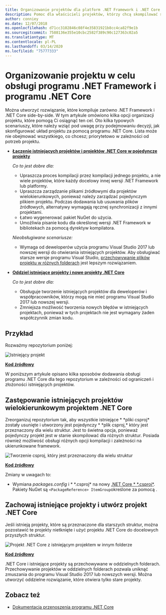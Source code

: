 ```yaml
---
title: Organizowanie projektów dla platform .NET Framework i .NET Core
description: Pomoc dla właścicieli projektów, którzy chcą skompilować swoje rozwiązanie względem .NET Framework i .NET Core side-by-side.
author: conniey
ms.date: 12/07/2018
ms.openlocfilehash: d71cc3102846c08f4e35831921b8cc4ca82f9e1b
ms.sourcegitcommit: 7588136e355e10cbc2582f389c90c127363c02a5
ms.translationtype: MT
ms.contentlocale: pl-PL
ms.lasthandoff: 03/14/2020
ms.locfileid: "75777333"
---
```

# <a name="organize-your-project-to-support-both-net-framework-and-net-core"></a>Organizowanie projektu w celu obsługi programu .NET Framework i programu .NET Core

Można utworzyć rozwiązanie, które kompiluje zarówno .NET Framework i .NET Core side-by-side. W tym artykule omówiono kilka opcji organizacji projektu, które pomogą Ci osiągnąć ten cel. Oto kilka typowych scenariuszy, które należy wziąć pod uwagę przy podejmowaniu decyzji, jak skonfigurować układ projektu za pomocą programu .NET Core. Lista może nie obejmować wszystkiego, co chcesz; priorytetowo w zależności od potrzeb projektu.

- [**Łączenie istniejących projektów i projektów .NET Core w pojedyncze projekty**](#replace-existing-projects-with-a-multi-targeted-net-core-project)

  *Co to jest dobre dla:*
  - Upraszcza proces kompilacji przez kompilacji jednego projektu, a nie wiele projektów, które każdy docelowy innej wersji .NET Framework lub platformy.
  - Upraszcza zarządzanie plikami źródłowymi dla projektów wielokierunkowych, ponieważ należy zarządzać pojedynczym plikiem projektu. Podczas dodawania lub usuwania plików źródłowych, alternatywy wymagają ręcznej synchronizacji z innymi projektami.
  - Łatwo wygenerować pakiet NuGet do użycia.
  - Umożliwia pisanie kodu dla określonej wersji .NET Framework w bibliotekach za pomocą dyrektyw kompilatora.

  *Nieobsługiwane scenariusze:*
  - Wymaga od deweloperów użycia programu Visual Studio 2017 lub nowszej wersji do otwierania istniejących projektów. Aby obsługiwać starsze wersje programu Visual Studio, [przechowywanie plików projektu w różnych folderach](#support-vs) jest lepszym rozwiązaniem.

- <a name="support-vs"></a>[**Oddziel istniejące projekty i nowe projekty .NET Core**](#keep-existing-projects-and-create-a-net-core-project)

  *Co to jest dobre dla:*
  - Obsługuje tworzenie istniejących projektów dla deweloperów i współpracowników, którzy mogą nie mieć programu Visual Studio 2017 lub nowszej wersji.
  - Zmniejsza możliwość tworzenia nowych błędów w istniejących projektach, ponieważ w tych projektach nie jest wymagany żaden współczynnik zmian kodu.

## <a name="example"></a>Przykład

Rozważmy repozytorium poniżej:

![Istniejący projekt](./media/project-structure/existing-project-structure.png)

[**Kod źródłowy**](https://github.com/dotnet/samples/tree/master/framework/libraries/migrate-library/)

W poniższym artykule opisano kilka sposobów dodawania obsługi programu .NET Core dla tego repozytorium w zależności od ograniczeń i złożoności istniejących projektów.

## <a name="replace-existing-projects-with-a-multi-targeted-net-core-project"></a>Zastępowanie istniejących projektów wielokierunkowym projektem .NET Core

Zreorganizuj repozytorium tak, aby wszystkie istniejące * \*pliki csproj* zostały usunięte i utworzony jest pojedynczy * \*plik csproj,* który jest przeznaczony dla wielu struktur. Jest to świetna opcja, ponieważ pojedynczy projekt jest w stanie skompilować dla różnych struktur. Posiada również możliwość obsługi różnych opcji kompilacji i zależności na ukierunkowane framework.

![Tworzenie csproj, który jest przeznaczony dla wielu struktur](./media/project-structure/multi-targeted-project.png)

[**Kod źródłowy**](https://github.com/dotnet/samples/tree/master/framework/libraries/migrate-library-csproj/)

Zmiany w uwagach to:

- Wymiana *packages.config* i * \*.csproj* na nowy [.NET Core * \*.csproj*](https://github.com/dotnet/samples/tree/master/framework/libraries/migrate-library-csproj/src/Car/Car.csproj). Pakiety NuGet są `<PackageReference> ItemGroup`określone za pomocą .

## <a name="keep-existing-projects-and-create-a-net-core-project"></a>Zachowaj istniejące projekty i utwórz projekt .NET Core

Jeśli istnieją projekty, które są przeznaczone dla starszych struktur, można pozostawić te projekty nietknięte i użyć projektu .NET Core do docelowych przyszłych struktur.

![Projekt .NET Core z istniejącym projektem w innym folderze](./media/project-structure/separate-projects-same-source.png)

[**Kod źródłowy**](https://github.com/dotnet/samples/tree/master/framework/libraries/migrate-library-csproj-keep-existing/)

.NET Core i istniejące projekty są przechowywane w oddzielnych folderach. Przechowywanie projektów w oddzielnych folderach pozwala uniknąć zmuszania do programu Visual Studio 2017 lub nowszych wersji. Można utworzyć oddzielne rozwiązanie, które otwiera tylko stare projekty.

## <a name="see-also"></a>Zobacz też

- [Dokumentacja przenoszenia programu .NET Core](index.md)

